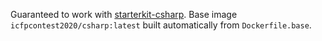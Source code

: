 Guaranteed to work with [starterkit-csharp](https://github.com/icfpcontest2020/starterkit-csharp).
Base image `icfpcontest2020/csharp:latest` built automatically from `Dockerfile.base`.